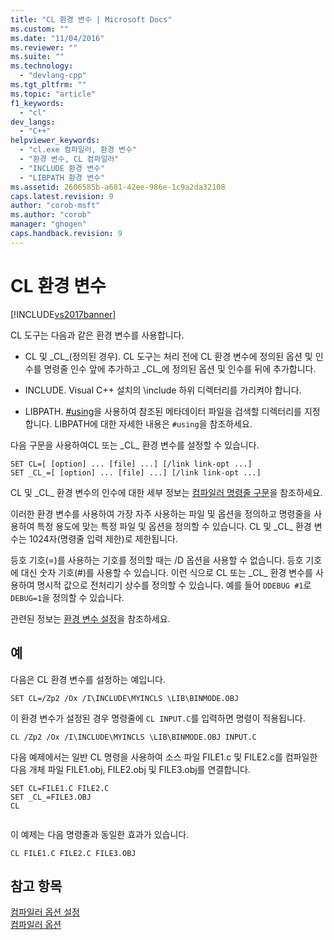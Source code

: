 ```yaml
---
title: "CL 환경 변수 | Microsoft Docs"
ms.custom: ""
ms.date: "11/04/2016"
ms.reviewer: ""
ms.suite: ""
ms.technology: 
  - "devlang-cpp"
ms.tgt_pltfrm: ""
ms.topic: "article"
f1_keywords: 
  - "cl"
dev_langs: 
  - "C++"
helpviewer_keywords: 
  - "cl.exe 컴파일러, 환경 변수"
  - "환경 변수, CL 컴파일러"
  - "INCLUDE 환경 변수"
  - "LIBPATH 환경 변수"
ms.assetid: 2606585b-a681-42ee-986e-1c9a2da32108
caps.latest.revision: 9
author: "corob-msft"
ms.author: "corob"
manager: "ghogen"
caps.handback.revision: 9
---
```

# CL 환경 변수
[!INCLUDE[vs2017banner](../../assembler/inline/includes/vs2017banner.md)]

CL 도구는 다음과 같은 환경 변수를 사용합니다.  
  
-   CL 및 \_CL\_\(정의된 경우\).  CL 도구는 처리 전에 CL 환경 변수에 정의된 옵션 및 인수를 명령줄 인수 앞에 추가하고 \_CL\_에 정의된 옵션 및 인수를 뒤에 추가합니다.  
  
-   INCLUDE. Visual C\+\+ 설치의 \\include 하위 디렉터리를 가리켜야 합니다.  
  
-   LIBPATH. [\#using](../../preprocessor/hash-using-directive-cpp.md)을 사용하여 참조된 메타데이터 파일을 검색할 디렉터리를 지정합니다.  LIBPATH에 대한 자세한 내용은 `#using`을 참조하세요.  
  
 다음 구문을 사용하여CL 또는 \_CL\_ 환경 변수를 설정할 수 있습니다.  
  
```  
SET CL=[ [option] ... [file] ...] [/link link-opt ...]  
SET _CL_=[ [option] ... [file] ...] [/link link-opt ...]  
```  
  
 CL 및 \_CL\_ 환경 변수의 인수에 대한 세부 정보는 [컴파일러 명령줄 구문](../../build/reference/compiler-command-line-syntax.md)을 참조하세요.  
  
 이러한 환경 변수를 사용하여 가장 자주 사용하는 파일 및 옵션을 정의하고 명령줄을 사용하여 특정 용도에 맞는 특정 파일 및 옵션을 정의할 수 있습니다.  CL 및 \_CL\_ 환경 변수는 1024자\(명령줄 입력 제한\)로 제한됩니다.  
  
 등호 기호\(\=\)를 사용하는 기호를 정의할 때는 \/D 옵션을 사용할 수 없습니다.  등호 기호에 대신 숫자 기호\(\#\)를 사용할 수 있습니다.  이런 식으로 CL 또는 \_CL\_ 환경 변수를 사용하여 명시적 값으로 전처리기 상수를 정의할 수 있습니다. 예를 들어 `DDEBUG #1`로 `DEBUG=1`을 정의할 수 있습니다.  
  
 관련된 정보는 [환경 변수 설정](../../build/setting-the-path-and-environment-variables-for-command-line-builds.md)을 참조하세요.  
  
## 예  
 다음은 CL 환경 변수를 설정하는 예입니다.  
  
```  
SET CL=/Zp2 /Ox /I\INCLUDE\MYINCLS \LIB\BINMODE.OBJ  
```  
  
 이 환경 변수가 설정된 경우 명령줄에 `CL INPUT.C`를 입력하면 명령이 적용됩니다.  
  
```  
CL /Zp2 /Ox /I\INCLUDE\MYINCLS \LIB\BINMODE.OBJ INPUT.C  
```  
  
 다음 예제에서는 일반 CL 명령을 사용하여 소스 파일 FILE1.c 및 FILE2.c를 컴파일한 다음 개체 파일 FILE1.obj, FILE2.obj 및 FILE3.obj를 연결합니다.  
  
```  
SET CL=FILE1.C FILE2.C  
SET _CL_=FILE3.OBJ  
CL  
  
```  
  
 이 예제는 다음 명령줄과 동일한 효과가 있습니다.  
  
```  
CL FILE1.C FILE2.C FILE3.OBJ  
```  
  
## 참고 항목  
 [컴파일러 옵션 설정](../../build/reference/setting-compiler-options.md)   
 [컴파일러 옵션](../../build/reference/compiler-options.md)